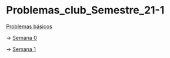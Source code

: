 # Problemas_club_Semestre_21-1

[Problemas básicos](https://github.com/VaneMelenciano/Problemas_club_21-1/tree/main/Basicos) 

→   [Semana 0](https://github.com/VaneMelenciano/Problemas_club_21-1/tree/main/Basicos/Semana0)

→   [Semana 1](https://github.com/VaneMelenciano/Problemas_club_21-1/tree/main/Basicos/Semana1)


